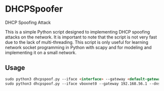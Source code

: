 # DHCPSpoofer
DHCP Spoofing Attack   

This is a simple Python script designed to implementing DHCP spoofing attacks on the network. It is important to note that the script is not very fast due to the lack of multi-threading. This script is only useful for learning network socket programming in Python with scapy and for modeling and implementing it on a small network.

## Usage

```markdown
sudo python3 dhcpspoof.py --iface <interface> --gateway <default-gateway> --dns <dns-server> --range <network-range/cidr>
sudo python3 dhcpspoof.py --iface vboxnet0 --gateway 192.168.56.1 --dns 192.168.56.1 --range 192.168.56.0/24
```
